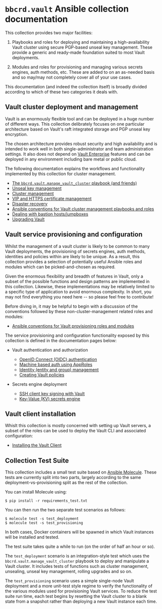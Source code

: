 `bbcrd.vault` Ansible collection documentation
==============================================

This collection provides two major facilities:

1. Playbooks and roles for deploying and maintaining a high-availability Vault
   cluster using secure PGP-based unseal key management. These provide a
   generic and ready-made foundation suited to most Vault deployments.

2. Modules and roles for provisioning and managing various secrets engines,
   auth methods, etc. These are added to on an as-needed basis and so may/may
   not completely cover all of your use cases.

This documentation (and indeed the collection itself) is broadly divided
according to which of these two categories it deals with.


Vault cluster deployment and management
---------------------------------------

Vault is an enormously flexible tool and can be deployed in a huge number of
different ways. This collection delibrately focuses on one particular
architecture based on Vault's raft integrated storage and PGP unseal key
encryption.

The chosen architecture provides robust security and high availability and is
intended to work well in both single-administrator and team administration
settings.  It also does not depend on [Vault
Enterprise](https://developer.hashicorp.com/vault/docs/enterprise) features and
can be deployed in any environment including bare metal or public cloud.

The following documentation explains the workflows and functionality
implemented by this collection for cluster management.

* [The `bbcrd.vault.manage_vault_cluster` playbook (and friends)](./manage_vault_cluster_playbook.md)
* [Unseal key management](./unseal_key_management.md)
* [Cluster management](./cluster_management.md)
* [VIP and HTTPS certificate management](./vip_and_https_certificate_management.md)
* [Disaster recovery](./disaster_recovery.md)
* [Ansible conventions for Vault cluster management playbooks and
  roles](./ansible_cluster_management_conventions.md)
* [Dealing with bastion hosts/jumpboxes](./bastion_hosts.md)
* [Upgrading Vault](./upgrades.md)


Vault service provisioning and configuration
--------------------------------------------

Whilst the management of a vault cluster is likely to be common to many Vault
deployments, the provisioning of secrets engines, auth methods, identities and
policies within are likely to be unique. As a result, this collection provides a
selection of potentially useful Ansible roles and modules which can be
picked-and-chosen as required.

Given the enormous flexibility and breadth of features in Vault, only a subset
of the possible functions and design patterns are implemented in this
collection.  Likewise, these implementations may be relatively limited to a
specific type of application to avoid enormous complexity. In short, you may
not find everything you need here -- so please feel free to contribute!

Before diving in, it may be helpful to begin with a discussion of the
conventions followed by these non-cluster-management related roles and modules:

* [Ansible conventions for Vault provisioning roles and
  modules](./ansible_provisioning_conventions.md)

The service provisioning and configuration functionality exposed by this
collection is defined in the documentation pages below:

* Vault authentication and authorization
  * [OpenID Connect (OIDC) authentication](./oidc_auth.md)
  * [Machine based auth using AppRoles](./machine_approle_auth.md)
  * [Identity (entity and group) management](./identity_modules.md)
  * [Creating Vault policies](./creating_policies.md)

* Secrets engine deployment
  * [SSH client key signing with Vault](./ssh_client_key_signing.md)
  * [Key-Value (KV) secrets engine](./kv.md)


Vault client installation
-------------------------

Whislt this collection is mostly concerned with setting up Vault servers, a
subset of the roles can be used to deploy the Vault CLI and associated
configuration:

* [Installing the Vault Client](./vault_client.md)



Collection Test Suite
---------------------

This collection includes a small test suite based on [Ansible
Molecule](https://ansible.readthedocs.io/projects/molecule/). These tests are
currently split into two parts, largely according to the same
deployment-vs-provisioning split as the rest of the collection.

You can install Molecule using:

    $ pip install -r requirements_test.txt

You can then run the two separate test scenarios as follows:

    $ molecule test -s test_deployment
    $ molecule test -s test_provisioning

In both cases, Docker containers will be spawned in which Vault instances will
be installed and tested.

The test suite takes quite a while to run (on the order of half an hour or so).

The `test_deployment` scenario is an integration-style test which uses the
`bbcrd.vault.manage_vault_cluster` playbook to deploy and manipulate a Vault
cluster. It includes tests of functions such as cluster management, unsealing,
unseal key management, rolling upgrades and so on.

The `test_provisioning` scenario uses a simple single-node Vault deployment and
a more unit-test style regime to verify the functionality of the various
modules used for provisioning Vault services. To reduce the test suite run
time, each test begins by resetting the Vault cluster to a blank state from a
snapshot rather than deploying a new Vault instance each time.
